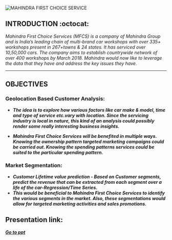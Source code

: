 ![MAHINDRA FIRST CHOICE SERVICE](https://franchiseindia.s3.ap-south-1.amazonaws.com/uploads/franchisor/mahindra-first-choice-services_1.png)


## INTRODUCTION  :octocat:
  _Mahindra First Choice Services (MFCS) is a company of Mahindra Group and is India’s leading chain of multi-brand car workshops with over 335+ workshops present in      267+towns & 24 states. It has serviced over 10,50,000 cars. The company aims to establish countrywide network of over 400 workshops by March 2018.
Mahindra would now like to leverage the data that they have and address the key issues they have._

---
## OBJECTIVES
  ### Geolocation Based Customer Analysis:
  
   - ***_The idea is to explore how various factors like car make & model, time and type of service etc.vary with location. Since the servicing industry is local in    nature, this kind of an analysis could possibly render some really interesting business insights._***

  - ***_Mahindra First Choice Services will be benefited in multiple ways. Knowing the ownership pattern targeted marketing campaigns could be carried out. Knowing the spending patterns services could be suited to the particular spending pattern._***

  ### Market Segmentation:
   - ***_Customer Lifetime value prediction - Based on Customer segments, predict the revenue that can be extracted from each segment over a life of the car-Regression/Time Series._***
   - ***_This would be beneficial to Mahindra First Choice Services to identify the various segments in the market. Also, these segmentations would allow for targeted marketing activities and sales promotions._***
   
## Presentation link:
   ***_[Go to ppt](https://drive.google.com/file/d/18ldtbwey9U8933-MuqRGOFb0blFcoPP7/view?usp=sharing "mfcs")_***
